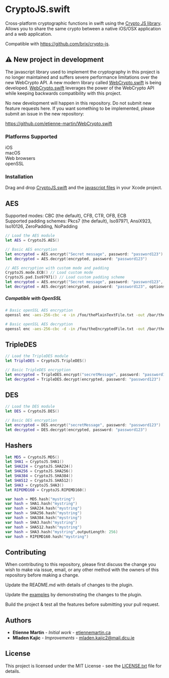 # CryptoJS.swift
Cross-platform cryptographic functions in swift using the [Crypto JS library](https://github.com/brix/crypto-js). Allows you to share the same crypto between a native iOS/OSX application and a web application.

Compatible with https://github.com/brix/crypto-js.

## ⚠️ New project in development

The javascript library used to implement the cryptography in this project is no longer maintained and suffers severe performance limitations over the new WebCrypto API. A new modern library called [WebCrypto.swift](https://github.com/etienne-martin/WebCrypto.swift) is being developed. [WebCrypto.swift](https://github.com/etienne-martin/WebCrypto.swift) leverages the power of the WebCrypto API while keeping backwards compatibility with this project.

No new development will happen in this repository. Do not submit new feature requests here.
If you want something to be implemented, please submit an issue in the
new repository:

https://github.com/etienne-martin/WebCrypto.swift

### Platforms Supported

iOS  
macOS  
Web browsers  
openSSL  

### Installation

Drag and drop [CryptoJS.swift](https://raw.githubusercontent.com/etienne-martin/CryptoJS.swift/master/Crypto%20JS/CryptoJS.swift) and the [javascript files](https://github.com/etienne-martin/CryptoJS.swift/tree/master/Crypto%20JS/components) in your Xcode project.

## AES

Supported modes: CBC (the default), CFB, CTR, OFB, ECB  
Supported padding schemes: Pkcs7 (the default), Iso97971, AnsiX923, Iso10126, ZeroPadding, NoPadding

```swift
// Load the AES module
let AES = CryptoJS.AES()

// Basic AES encryption
let encrypted = AES.encrypt("Secret message", password: "password123")
let decrypted = AES.decrypt(encrypted, password: "password123")

// AES encryption with custom mode and padding
CryptoJS.mode.ECB() // Load custom mode
CryptoJS.pad.Iso97971() // Load custom padding scheme
let encrypted = AES.encrypt("Secret message", password: "password123", options:[ "mode": CryptoJS.mode().ECB, "padding": CryptoJS.pad().Iso97971 ])
let decrypted = AES.decrypt(encrypted, password: "password123", options:[ "mode": CryptoJS.mode().ECB, "padding": CryptoJS.pad().Iso97971 ])
```
##### Compatible with OpenSSL

```bash
# Basic openSSL AES encryption
openssl enc -aes-256-cbc -e -in /foo/thePlainTextFile.txt -out /bar/theEncryptedFile.txt -pass pass:"password123" -base64

# Basic openSSL AES decryption
openssl enc -aes-256-cbc -d -in /foo/theEncryptedFile.txt -out /bar/theDecryptedFile.txt -pass pass:"password123" -base64
```

## TripleDES

```swift
// Load the TripleDES module
let TripleDES = CryptoJS.TripleDES()

// Basic TripleDES encryption
let encrypted = TripleDES.encrypt("secretMessage", password: "password123")
let decrypted = TripleDES.decrypt(encrypted, password: "password123")
```

## DES

```swift
// Load the DES module
let DES = CryptoJS.DES()

// Basic DES encryption
let encrypted = DES.encrypt("secretMessage", password: "password123")
let decrypted = DES.decrypt(encrypted, password: "password123")
```

## Hashers

```swift
let MD5 = CryptoJS.MD5()
let SHA1 = CryptoJS.SHA1()
let SHA224 = CryptoJS.SHA224()
let SHA256 = CryptoJS.SHA256()
let SHA384 = CryptoJS.SHA384()
let SHA512 = CryptoJS.SHA512()
let SHA3 = CryptoJS.SHA3()
let RIPEMD160 = CryptoJS.RIPEMD160()

var hash = MD5.hash("mystring")
var hash = SHA1.hash("mystring")
var hash = SHA224.hash("mystring")
var hash = SHA256.hash("mystring")
var hash = SHA384.hash("mystring")
var hash = SHA3.hash("mystring")
var hash = SHA512.hash("mystring")
var hash = SHA3.hash("mystring",outputLength: 256)
var hash = RIPEMD160.hash("mystring")
```

## Contributing

When contributing to this repository, please first discuss the change you wish to make via issue, email, or any other method with the owners of this repository before making a change.

Update the README.md with details of changes to the plugin.

Update the [examples](https://github.com/etienne-martin/CryptoJS.swift/blob/master/Crypto%20JS/ViewController.swift) by demonstrating the changes to the plugin.

Build the project & test all the features before submitting your pull request.

## Authors

* **Etienne Martin** - *Initial work* - [etiennemartin.ca](http://etiennemartin.ca/)
* **Mladen Kajic** - *Improvements* - [mladen.kajic2@mail.dcu.ie](mailto:mladen.kajic2@mail.dcu.ie)

## License

This project is licensed under the MIT License - see the [LICENSE.txt](https://github.com/etienne-martin/CryptoJS.swift/blob/master/LICENSE.txt) file for details.
